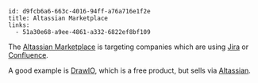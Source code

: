 ```
id: d9fcb6a6-663c-4016-94ff-a76a716e1f2e
title: Altassian Marketplace
links:
  - 51a30e68-a9ee-4861-a332-6822ef8bf109
```

The [Altassian Marketplace][1] is targeting companies which are using 
[Jira][2] or [Confluence][3].

A good example is [DrawIO][4], which is a free product, but sells via [Altassian][5].

[1]: https://marketplace.atlassian.com/ 
[2]: https://www.atlassian.com/software/jira
[3]: https://www.atlassian.com/software/confluence  
[4]: https://app.diagrams.net/
[5]: https://marketplace.atlassian.com/apps/1211413/draw-io-diagrams-for-jira?hosting=cloud&tab=overview

